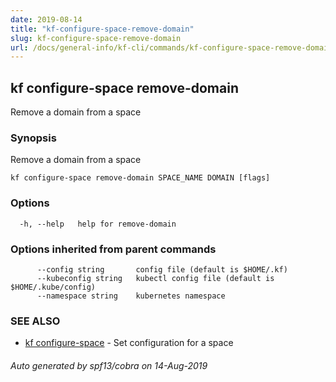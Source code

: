 ```yaml
---
date: 2019-08-14
title: "kf-configure-space-remove-domain"
slug: kf-configure-space-remove-domain
url: /docs/general-info/kf-cli/commands/kf-configure-space-remove-domain/
---
```

## kf configure-space remove-domain

Remove a domain from a space

### Synopsis

Remove a domain from a space

```
kf configure-space remove-domain SPACE_NAME DOMAIN [flags]
```

### Options

```
  -h, --help   help for remove-domain
```

### Options inherited from parent commands

```
      --config string       config file (default is $HOME/.kf)
      --kubeconfig string   kubectl config file (default is $HOME/.kube/config)
      --namespace string    kubernetes namespace
```

### SEE ALSO

* [kf configure-space](/docs/general-info/kf-cli/commands/kf-configure-space/)	 - Set configuration for a space

###### Auto generated by spf13/cobra on 14-Aug-2019

